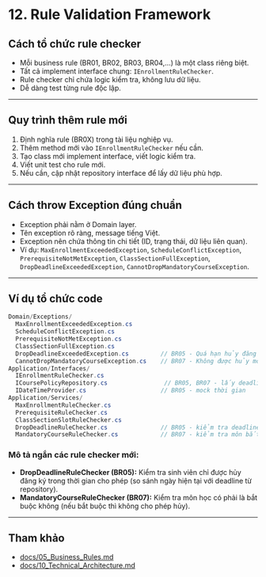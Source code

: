 # 12. Rule Validation Framework

## Cách tổ chức rule checker
- Mỗi business rule (BR01, BR02, BR03, BR04,...) là một class riêng biệt.
- Tất cả implement interface chung: `IEnrollmentRuleChecker`.
- Rule checker chỉ chứa logic kiểm tra, không lưu dữ liệu.
- Dễ dàng test từng rule độc lập.

---

## Quy trình thêm rule mới
1. Định nghĩa rule (BR0X) trong tài liệu nghiệp vụ.
2. Thêm method mới vào `IEnrollmentRuleChecker` nếu cần.
3. Tạo class mới implement interface, viết logic kiểm tra.
4. Viết unit test cho rule mới.
5. Nếu cần, cập nhật repository interface để lấy dữ liệu phù hợp.

---

## Cách throw Exception đúng chuẩn
- Exception phải nằm ở Domain layer.
- Tên exception rõ ràng, message tiếng Việt.
- Exception nên chứa thông tin chi tiết (ID, trạng thái, dữ liệu liên quan).
- Ví dụ: `MaxEnrollmentExceededException`, `ScheduleConflictException`, `PrerequisiteNotMetException`, `ClassSectionFullException`, `DropDeadlineExceededException`, `CannotDropMandatoryCourseException`.

---

## Ví dụ tổ chức code
```csharp
Domain/Exceptions/
  MaxEnrollmentExceededException.cs
  ScheduleConflictException.cs
  PrerequisiteNotMetException.cs
  ClassSectionFullException.cs
  DropDeadlineExceededException.cs         // BR05 - Quá hạn hủy đăng ký
  CannotDropMandatoryCourseException.cs    // BR07 - Không được hủy môn bắt buộc
Application/Interfaces/
  IEnrollmentRuleChecker.cs
  ICoursePolicyRepository.cs                // BR05, BR07 - lấy deadline, trạng thái bắt buộc
  IDateTimeProvider.cs                     // BR05 - mock thời gian
Application/Services/
  MaxEnrollmentRuleChecker.cs
  PrerequisiteRuleChecker.cs
  ClassSectionSlotRuleChecker.cs
  DropDeadlineRuleChecker.cs               // BR05 - kiểm tra deadline hủy
  MandatoryCourseRuleChecker.cs            // BR07 - kiểm tra môn bắt buộc
```

### Mô tả ngắn các rule checker mới:
- **DropDeadlineRuleChecker (BR05):** Kiểm tra sinh viên chỉ được hủy đăng ký trong thời gian cho phép (so sánh ngày hiện tại với deadline từ repository).
- **MandatoryCourseRuleChecker (BR07):** Kiểm tra môn học có phải là bắt buộc không (nếu bắt buộc thì không cho phép hủy).

---

## Tham khảo
- [docs/05_Business_Rules.md](05_Business_Rules.md)
- [docs/10_Technical_Architecture.md](10_Technical_Architecture.md) 